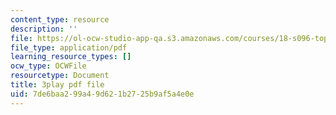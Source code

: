 ```yaml
---
content_type: resource
description: ''
file: https://ol-ocw-studio-app-qa.s3.amazonaws.com/courses/18-s096-topics-in-mathematics-with-applications-in-finance-fall-2013/7de6baa299a49d621b2725b9af5a4e0e_D2Jn1VrqjWI.pdf
file_type: application/pdf
learning_resource_types: []
ocw_type: OCWFile
resourcetype: Document
title: 3play pdf file
uid: 7de6baa2-99a4-9d62-1b27-25b9af5a4e0e
---
```


